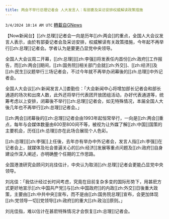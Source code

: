 ```yaml
---
title: 两会不举行总理记者会 人大发言人：有部委及采访安排权威解读政策措施
---
```

`3/4/2024 10:14 AM UTC` [轉載自GNews](https://gnews.org/articles/2363284)

【Now新闻台】[[zh:总理]]记者会一向是历年[[zh:两会]]的重点，全国人大会议发言人表示，由於有部委记者会及采访安排，权威解读有关政策措施，今年起不再举行[[zh:总理]]记者会。学者认为是要更凸显党中央领导。

全国人大会议周二开幕，[[zh:总理]][[zh:李强]]将发表任内首份[[zh:政府]]工作报告，而[[zh:两会]]期间，[[zh:国务院]]相关部门会就[[zh:外交]]、[[zh:经济]]及[[zh:民生]]议题举行三场记者会，不过今年就不再举办闭幕後的[[zh:总理]]中外记者会。

全国人大会议[[zh:新闻发言人]]娄勤俭：「大会新闻中心将增加部长记者会和部长通道的场次和出席人数，此外还将举行代表团开放团组活动，办好代表通道等，统筹考虑以上安排，闭幕後不举行[[zh:总理]]记者会，如无特殊情况，本届全国人大後几年也不再举行[[zh:总理]]记者会。」

[[zh:两会]]闭幕後的[[zh:总理]]记者会由1993年起恒常举行，一向是[[zh:两会]]重点，每年与会媒体数量由600至800间不等，被视为让外媒了解[[zh:中国]]国策的主要机会，历任[[zh:总理]]亦在此场合展现个人色彩。

[[zh:总理]][[zh:李强]]上任後，去年亦有举办中外记者会，发言人指[[zh:李强]]在记者会上，就媒体及社会普遍关心的[[zh:经济]]发展等重点问题及[[zh:政府]]自身建设作深入阐述，亦明确整个任期的工作思路。

全国港澳研究会顾问刘兆佳估计，中央认为取消[[zh:总理]]记者会更能凸显党中央领导。

刘兆佳：「我估计经过长时间考虑，究竟在目前复杂多变的国际形势下，用甚麽方式更好地宣示[[zh:中国共产党]]与[[zh:中国政府]]的内政[[zh:外交]]日後重大政策，主要由[[zh:中共中央]]宣布，而不是由[[zh:国务院总理]]宣布，会更加体现[[zh:党领导一切]]党领导[[zh:政府]]的重大[[zh:政治]]原则。」

刘兆佳指，难以估计在甚麽特殊情况才会恢复[[zh:总理]]记者会。
